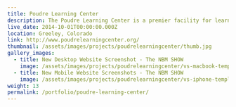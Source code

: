```yaml
---
title: Poudre Learning Center
description: The Poudre Learning Center is a premier facility for learning the importance of history, science, economics, stewardship and aesthetics of the Cache la Poudre River and Northeastern Colorado.
live_date: 2014-10-01T00:00:00.000Z
location: Greeley, Colorado
link: http://www.poudrelearningcenter.org/
thumbnail: /assets/images/projects/poudrelearningcenter/thumb.jpg
gallery_images:
  - title: New Desktop Website Screenshot - The NBM SHOW
    image: /assets/images/projects/poudrelearningcenter/vs-macbook-template.jpg
  - title: New Mobile Website Screenshots - The NBM SHOW
    image: /assets/images/projects/poudrelearningcenter/vs-iphone-template.jpg
weight: 13
permalink: /portfolio/poudre-learning-center/
---
```

